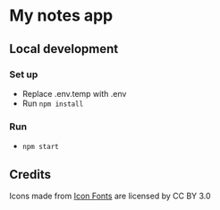 # My notes app

## Local development

### Set up
* Replace .env.temp with .env
* Run `npm install`

### Run
* `npm start`

## Credits
<div>Icons made from <a href="http://www.onlinewebfonts.com/icon">Icon Fonts</a> are licensed by CC BY 3.0</div>